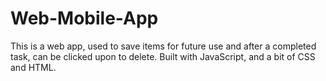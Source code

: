 # Web-Mobile-App
This is a web app, used to save items for future use and after a completed task, can be clicked upon to delete. Built with JavaScript, and a bit of CSS and HTML.

